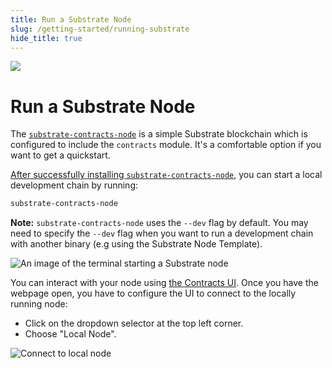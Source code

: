```yaml
---
title: Run a Substrate Node
slug: /getting-started/running-substrate
hide_title: true
---
```


<img src="/img/title/substrate.svg" className="titlePic" />

# Run a Substrate Node

The [`substrate-contracts-node`](https://github.com/paritytech/substrate-contracts-node)
is a simple Substrate blockchain which is configured to include the `contracts` module.
It's a comfortable option if you want to get a quickstart.

[After successfully installing `substrate-contracts-node`](./setup.md#installing-substrate-contracts-node),
you can start a local development chain by running:

```bash
substrate-contracts-node
```

**Note:** `substrate-contracts-node` uses the `--dev` flag by default. 
You may need to specify the `--dev` flag when you want to run a development chain with another binary (e.g using the Substrate Node Template).

![An image of the terminal starting a Substrate node](/img/substrate-contracts-node.png)

You can interact with your node using [the Contracts UI](https://contracts-ui.substrate.io).
Once you have the webpage open, you have to configure the UI to connect to the locally running node:

- Click on the dropdown selector at the top left corner.
- Choose "Local Node".

![Connect to local node](/img/contracts-ui-local-node.png)
